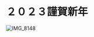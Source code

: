 # ２０２３謹賀新年
![IMG_8148](https://user-images.githubusercontent.com/11524508/210949023-b33b30b0-a8e5-4d0f-9c69-843e2787545d.png)
